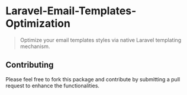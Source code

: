 # Laravel-Email-Templates-Optimization
> Optimize your email templates styles via native Laravel templating mechanism.

## Contributing

Please feel free to fork this package and contribute by submitting a pull request to enhance the functionalities.